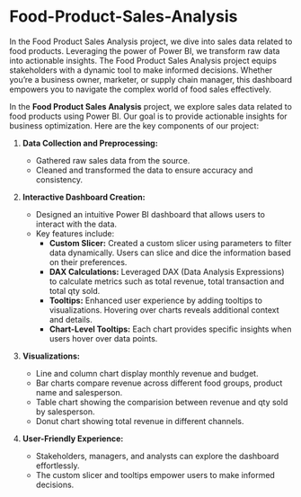# Food-Product-Sales-Analysis
In the Food Product Sales Analysis project, we dive into sales data related to food products. Leveraging the power of Power BI, we transform raw data into actionable insights.
The Food Product Sales Analysis project equips stakeholders with a dynamic tool to make informed decisions. Whether you’re a business owner, marketer, or supply chain manager, this dashboard empowers you to navigate the complex world of food sales effectively.

In the **Food Product Sales Analysis** project, we explore sales data related to food products using Power BI. Our goal is to provide actionable insights for business optimization. Here are the key components of our project:

1. **Data Collection and Preprocessing:**
   - Gathered raw sales data from the source.
   - Cleaned and transformed the data to ensure accuracy and consistency.

2. **Interactive Dashboard Creation:**
   - Designed an intuitive Power BI dashboard that allows users to interact with the data.
   - Key features include:
     - **Custom Slicer:** Created a custom slicer using parameters to filter data dynamically. Users can slice and dice the information based on their preferences.
     - **DAX Calculations:** Leveraged DAX (Data Analysis Expressions) to calculate metrics such as total revenue, total transaction and total qty sold.
     - **Tooltips:** Enhanced user experience by adding tooltips to visualizations. Hovering over charts reveals additional context and details.
     - **Chart-Level Tooltips:** Each chart provides specific insights when users hover over data points.

3. **Visualizations:**
   - Line and column chart display monthly revenue and budget.
   - Bar charts compare revenue across different food groups, product name and salesperson.
   - Table chart showing the comparision between revenue and qty sold by salesperson.
   - Donut chart showing total revenue in different channels.
  
4. **User-Friendly Experience:**
   - Stakeholders, managers, and analysts can explore the dashboard effortlessly.
   - The custom slicer and tooltips empower users to make informed decisions.
